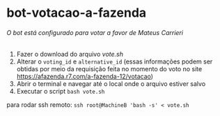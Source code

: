 # bot-votacao-a-fazenda
###### O bot está configurado para votar a favor de Mateus Carrieri

1. Fazer o download do arquivo _vote.sh_
2. Alterar o `voting_id` e `alternative_id` (essas informações podem ser obtidas por meio da requisição feita no momento do voto no site https://afazenda.r7.com/a-fazenda-12/votacao)
3. Abrir o terminal e navegar até o local onde o arquivo estiver salvo
4. Executar o script `bash vote.sh`

para rodar ssh remoto: `ssh root@MachineB 'bash -s' < vote.sh`
